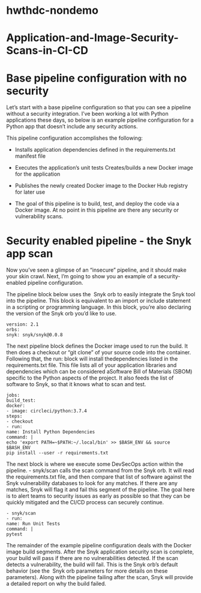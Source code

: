# hwthdc-nondemo
# Application-and-Image-Security-Scans-in-CI-CD
# Base pipeline configuration with no security

Let’s start with a base pipeline configuration so that you can see a pipeline without a security
integration. I’ve been working a lot with Python applications these days, so below is an example
pipeline configuration for a Python app that doesn’t include any security actions.

This pipeline configuration accomplishes the following:

* Installs application dependencies defined in the requirements.txt manifest file

* Executes the application’s unit tests
Creates/builds a new Docker image for the application

* Publishes the newly created Docker image to the Docker Hub registry for later use

* The goal of this pipeline is to build, test, and deploy the code via a Docker image. At no point in this pipeline are there any security or vulnerability scans.

# Security enabled pipeline - the Snyk app scan

Now you’ve seen a glimpse of an “insecure” pipeline, and it should make your skin crawl. Next,
I’m going to show you an example of a security-enabled pipeline configuration.

The pipeline block below uses the​ ​ Snyk orb​ to easily integrate the Snyk tool into the pipeline.
This block is equivalent to an import or include statement in a scripting or programming
language. In this block, you’re also declaring the version of the Snyk orb you’d like to use.

```
version: 2.1
orbs:
snyk: snyk/snyk@0.0.8
```

The next pipeline block defines the Docker image used to run the build. It then does a checkout
or “git clone” of your source code into the container. Following that, the run: block will install thedependencies listed in the requirements.txt file. This file lists all of your application libraries and
dependencies which can be considered a​ ​ Software Bill of Materials (SBOM)​ specific to the
Python aspects of the project. It also feeds the list of software to Snyk, so that it knows what to
scan and test.


```
jobs:
build_test:
docker:
- image: circleci/python:3.7.4
steps:
- checkout
- run:
name: Install Python Dependencies
command: |
echo 'export PATH=~$PATH:~/.local/bin' >> $BASH_ENV && source $BASH_ENV
pip install --user -r requirements.txt
```

The next block is where we execute some DevSecOps action within the pipeline. - snyk/scan
calls the scan command from the Snyk orb. It will read the requirements.txt file, and then
compare that list of software against the Snyk vulnerability databases to look for any matches. If
there are any matches, Snyk will flag it and fail this segment of the pipeline. The goal here is to
alert teams to security issues as early as possible so that they can be quickly mitigated and the
CI/CD process can securely continue.

```
- snyk/scan
- run:
name: Run Unit Tests
command: |
pytest
```

The remainder of the example pipeline configuration deals with the Docker image build
segments.
After the Snyk application security scan is complete, your build will pass if there are no
vulnerabilities detected. If the scan detects a vulnerability, the build will fail. This is the Snyk
orb’s default behavior (see the​ ​ Snyk orb parameters​ for more details on these parameters).
Along with the pipeline failing after the scan, Snyk will provide a detailed report on why the build
failed.
